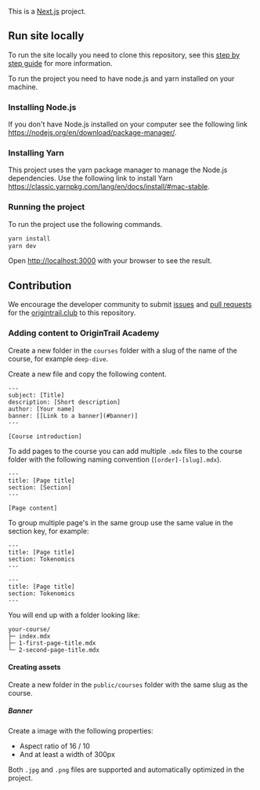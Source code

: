 This is a [Next.js](https://nextjs.org/) project.

## Run site locally

To run the site locally you need to clone this repository, see this [step by step guide](https://docs.github.com/en/repositories/creating-and-managing-repositories/cloning-a-repository) for more information.

To run the project you need to have node.js and yarn installed on your machine.

### Installing Node.js

If you don't have Node.js installed on your computer see the following link https://nodejs.org/en/download/package-manager/.

### Installing Yarn

This project uses the yarn package manager to manage the Node.js dependencies. Use the following link to install Yarn https://classic.yarnpkg.com/lang/en/docs/install/#mac-stable.

### Running the project

To run the project use the following commands.

```bash
yarn install
yarn dev
```

Open [http://localhost:3000](http://localhost:3000) with your browser to see the result.

## Contribution

We encourage the developer community to submit [issues](https://docs.github.com/en/issues/tracking-your-work-with-issues/creating-an-issue) and [pull requests](https://docs.github.com/en/pull-requests/collaborating-with-pull-requests/proposing-changes-to-your-work-with-pull-requests/creating-a-pull-request) for the [origintrail.club](https://origintrail.club) to this repository.

### Adding content to OriginTrail Academy

Create a new folder in the `courses` folder with a slug of the name of the course, for example `deep-dive`.

Create a new file and copy the following content.

```.mdx
---
subject: [Title]
description: [Short description]
author: [Your name]
banner: [[Link to a banner](#banner)]
---

[Course introduction]

```

To add pages to the course you can add multiple `.mdx` files to the course folder with the following naming convention (`[order]-[slug].mdx`).

```.mdx
---
title: [Page title]
section: [Section]
---

[Page content]
```

To group multiple page's in the same group use the same value in the section key, for example:


```.mdx
---
title: [Page title]
section: Tokenomics
---
```

```.mdx
---
title: [Page title]
section: Tokenomics
---
```

You will end up with a folder looking like:

```
your-course/
├─ index.mdx
├─ 1-first-page-title.mdx
└─ 2-second-page-title.mdx
```

#### Creating assets

Create a new folder in the `public/courses` folder with the same slug as the course.

##### Banner

Create a image with the following properties:
- Aspect ratio of 16 / 10
- And at least a width of 300px

Both `.jpg` and `.png` files are supported and automatically optimized in the project. 
